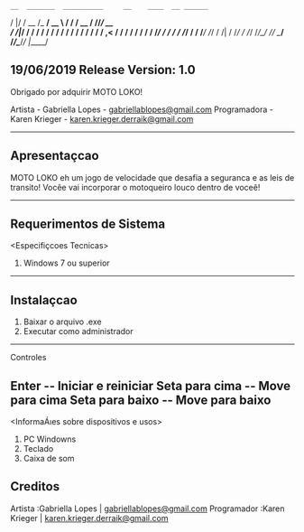     __  _______  __________     __    ____  __ ______ 
   /  |/  / __ \/_  __/ __ \   / /   / __ \/ //_/ __ \
  / /|_/ / / / / / / / / / /  / /   / / / / ,< / / / /
 / /  / / /_/ / / / / /_/ /  / /___/ /_/ / /| / /_/ / 
/_/  /_/\____/ /_/  \____/  /_____/\____/_/ |_\____/  
                                                      
19/06/2019
Release Version: 1.0
-----------------------------------------------------------------------------

Obrigado por adquirir MOTO LOKO!

Artista - Gabriella Lopes - gabriellablopes@gmail.com
Programadora - Karen Krieger - karen.krieger.derraik@gmail.com

-----------------------------------------------------------------------------
Apresentaçcao
-----------------------------------------------------------------------------
MOTO LOKO eh um jogo de velocidade que desafia a seguranca e as leis de 
transito! Vocêe vai incorporar o motoqueiro louco dentro de voceê!

-----------------------------------------------------------------------------
Requerimentos de Sistema
-----------------------------------------------------------------------------
<Especifiçcoes Tecnicas>

1. Windows 7 ou superior 

-----------------------------------------------------------------------------
Instalaçcao
-----------------------------------------------------------------------------
<Como instalar o jogo>

1.  Baixar o arquivo .exe
2.  Executar como administrador

-----------------------------------------------------------------------------
Controles

Enter -- Iniciar e reiniciar
Seta para cima -- Move para cima
Seta para baixo -- Move para baixo
-----------------------------------------------------------------------------
<InformaÁıes sobre dispositivos e usos>

1.  PC Windowns
2. Teclado
3. Caixa de som


Creditos
------------------------
Artista		:Gabriella Lopes | gabriellablopes@gmail.com
Programador	:Karen Krieger | karen.krieger.derraik@gmail.com
